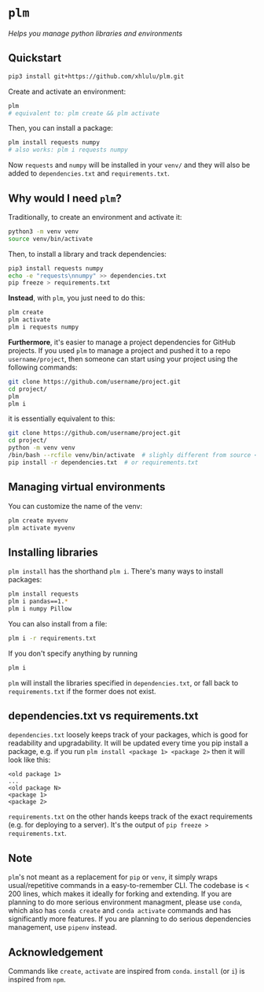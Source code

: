 # `plm`

*Helps you manage python libraries and environments*

## Quickstart

```bash
pip3 install git+https://github.com/xhlulu/plm.git
```

Create and activate an environment:
```bash
plm
# equivalent to: plm create && plm activate
```

Then, you can install a package:
```bash
plm install requests numpy
# also works: plm i requests numpy
```

Now `requests` and `numpy` will be installed in your `venv/` and they will also be added to `dependencies.txt` and `requirements.txt`.


## Why would I need `plm`?

Traditionally, to create an environment and activate it:
```bash
python3 -m venv venv
source venv/bin/activate
```

Then, to install a library and track dependencies:
```bash
pip3 install requests numpy
echo -e "requests\nnumpy" >> dependencies.txt
pip freeze > requirements.txt
```

**Instead**, with `plm`, you just need to do this:
```bash
plm create
plm activate
plm i requests numpy
```

**Furthermore**, it's easier to manage a project dependencies for GitHub projects. If you used `plm` to manage a project and pushed it to a repo `username/project`, then someone can start using your project using the following commands:
```bash
git clone https://github.com/username/project.git
cd project/
plm
plm i
```

it is essentially equivalent to this:
```bash
git clone https://github.com/username/project.git
cd project/
python -m venv venv
/bin/bash --rcfile venv/bin/activate  # slighly different from source <script>
pip install -r dependencies.txt  # or requirements.txt
```


## Managing virtual environments

You can customize the name of the venv:
```bash
plm create myvenv
plm activate myvenv
```

## Installing libraries

`plm install` has the shorthand `plm i`. There's many ways to install packages:
```bash
plm install requests
plm i pandas==1.*
plm i numpy Pillow
```

You can also install from a file:
```bash
plm i -r requirements.txt
```

If you don't specify anything by running 
```bash
plm i
```
`plm` will install the libraries specified in `dependencies.txt`, or fall back to `requirements.txt` if the former does not exist.


## dependencies.txt vs requirements.txt

`dependencies.txt` loosely keeps track of your packages, which is good for readability and upgradability. It will be updated every time you pip install a package, e.g. if you run `plm install <package 1> <package 2>` then it will look like this:
```
<old package 1>
...
<old package N>
<package 1>
<package 2>
```

`requirements.txt` on the other hands keeps track of the exact requirements (e.g. for deploying to a server). It's the output of `pip freeze > requirements.txt`.

## Note

`plm`'s not meant as a replacement for `pip` or `venv`, it simply wraps usual/repetitive commands in a easy-to-remember CLI. The codebase is < 200 lines, which makes it ideally for forking and extending. If you are planning to do more serious environment managment, please use `conda`, which also has `conda create` and `conda activate` commands and has significantly more features. If you are planning to do serious dependencies management, use `pipenv` instead.

## Acknowledgement

Commands like `create`, `activate` are inspired from `conda`. `install` (or `i`) is inspired from `npm`.